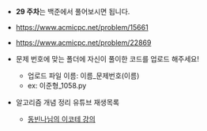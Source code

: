 - **29 주차**는 백준에서 풀어보시면 됩니다.

- https://www.acmicpc.net/problem/15661

- https://www.acmicpc.net/problem/22869

- 문제 번호에 맞는 폴더에 자신이 풀이한 코드를 업로드 해주세요! 
  
  - 업로드 파일 이름: 이름_문제번호(이름)
  - ex: 이준형_1058.py

- 알고리즘 개념 정리 유튜브 재생목록
  
  - [동빈나님의 이코테 강의](https://youtu.be/m-9pAwq1o3w) 
